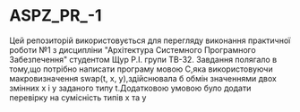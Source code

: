 # ASPZ_PR_-1
Цей репозиторій використовується для перегляду виконання практичної роботи №1 з дисципліни "Архітектура Системного Програмного Забезпечення" студентом Щур Р.І. групи ТВ-32.
Завдання полягало в тому,що потрібно написати програму мовою С,яка використовуючи макровизначення swap(t, x, y),здійснювала б обмін значеннями двох змінних x і y заданого типу t.Додатковою умовою було додати перевірку на сумісність типів х та y


